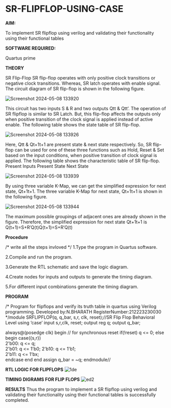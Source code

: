 # SR-FLIPFLOP-USING-CASE

**AIM:**

To implement  SR flipflop using verilog and validating their functionality using their functional tables

**SOFTWARE REQUIRED:**

Quartus prime

**THEORY**

SR Flip-Flop SR flip-flop operates with only positive clock transitions or negative clock transitions. Whereas, SR latch operates with enable signal. The circuit diagram of SR flip-flop is shown in the following figure.

![Screenshot 2024-05-08 133920](https://github.com/BHARATHNATRAJAN/SR-FLIPFLOP-USING-CASE/assets/147473529/923b3087-b308-48d6-aa6f-4bd2e396ee09)


 
This circuit has two inputs S & R and two outputs Qtt & Qtt’. The operation of SR flipflop is similar to SR Latch. But, this flip-flop affects the outputs only when positive transition of the clock signal is applied instead of active enable. The following table shows the state table of SR flip-flop.

![Screenshot 2024-05-08 133926](https://github.com/BHARATHNATRAJAN/SR-FLIPFLOP-USING-CASE/assets/147473529/9a79ae28-ae5f-4949-b872-6c7e1865b80c)


Here, Qtt & Qt+1t+1 are present state & next state respectively. So, SR flip-flop can be used for one of these three functions such as Hold, Reset & Set based on the input conditions, when positive transition of clock signal is applied. The following table shows the characteristic table of SR flip-flop. Present Inputs Present State Next State

![Screenshot 2024-05-08 133939](https://github.com/BHARATHNATRAJAN/SR-FLIPFLOP-USING-CASE/assets/147473529/dd6a5ac8-e795-49f6-8b1b-74c30ba8db56)

 
By using three variable K-Map, we can get the simplified expression for next state, Qt+1t+1. The three variable K-Map for next state, Qt+1t+1 is shown in the following figure.

![Screenshot 2024-05-08 133944](https://github.com/BHARATHNATRAJAN/SR-FLIPFLOP-USING-CASE/assets/147473529/aeebe26f-3fee-47f3-9705-586fc65f375d)

 
The maximum possible groupings of adjacent ones are already shown in the figure. Therefore, the simplified expression for next state Qt+1t+1 is Q(t+1)=S+R′Q(t)Q(t+1)=S+R′Q(t)

**Procedure**

/* write all the steps invloved */
1.Type the program in Quartus software.

2.Compile and run the program.

3.Generate the RTL schematic and save the logic diagram.

4.Create nodes for inputs and outputs to generate the timing diagram.

5.For different input combinations generate the timing diagram.

**PROGRAM**

/* Program for flipflops and verify its truth table in quartus using Verilog programming. Developed by:N.BHARATH RegisterNumber:212223230030
*/module SRFLIPFLOP(q, q_bar, s,r, clk, reset);//SR Flip Flop Behavioral Level using ‘case’ 
 input s,r,clk, reset;
 output reg q;
 output q_bar;

 always@(posedge clk) begin // for synchronous reset
   if(!reset)       q <= 0;
   else 
 begin
     case({s,r})       
          2'b00: q <= q;		  
       2'b01: q <= 1'b0;
       2'b10: q <= 1'b1;		 
       2'b11: q <= 1'bx;                     
     endcase
   end
 end
 assign q_bar = ~q;
endmodule//


**RTL LOGIC FOR FLIPFLOPS**
![1de](https://github.com/BHARATHNATRAJAN/SR-FLIPFLOP-USING-CASE/assets/147473529/84cabfb4-3a2e-4ebe-80e3-9f115b64cc62)


**TIMING DIGRAMS FOR FLIP FLOPS**
![ed2](https://github.com/BHARATHNATRAJAN/SR-FLIPFLOP-USING-CASE/assets/147473529/21d97ec3-5dbb-4073-9e00-bc5238d05514)


**RESULTS**
Thus the program to implement a SR flipflop using verilog and validating their functionality using their functional tables is successfully completed.


